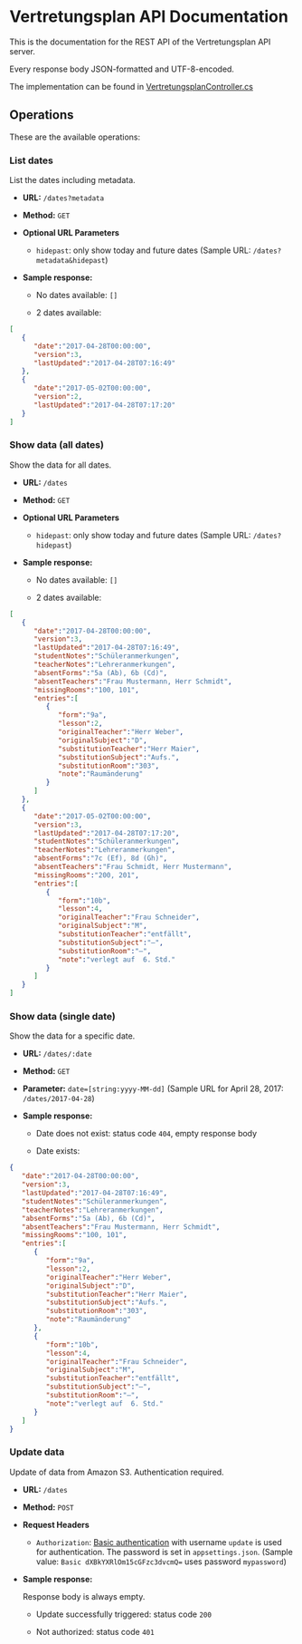 # Vertretungsplan API Documentation
This is the documentation for the REST API of the Vertretungsplan API server.

Every response body JSON-formatted and UTF-8-encoded.

The implementation can be found in [VertretungsplanController.cs](Controllers/VertretungsplanController.cs)

## Operations
These are the available operations:

### List dates
List the dates including metadata.

* **URL:** `/dates?metadata`

* **Method:** `GET`

* **Optional URL Parameters**

   * `hidepast`: only show today and future dates (Sample URL: `/dates?metadata&hidepast`)


* **Sample response:**

   * No dates available: `[]`

   * 2 dates available:

```json
[
   {
      "date":"2017-04-28T00:00:00",
      "version":3,
      "lastUpdated":"2017-04-28T07:16:49"
   },
   {
      "date":"2017-05-02T00:00:00",
      "version":2,
      "lastUpdated":"2017-04-28T07:17:20"
   }
]
```

### Show data (all dates)
Show the data for all dates.

* **URL:** `/dates`

* **Method:** `GET`

* **Optional URL Parameters**

   * `hidepast`: only show today and future dates (Sample URL: `/dates?hidepast`)


* **Sample response:**

   * No dates available: `[]`

   * 2 dates available:

```json
[
   {
      "date":"2017-04-28T00:00:00",
      "version":3,
      "lastUpdated":"2017-04-28T07:16:49",
      "studentNotes":"Schüleranmerkungen",
      "teacherNotes":"Lehreranmerkungen",
      "absentForms":"5a (Ab), 6b (Cd)",
      "absentTeachers":"Frau Mustermann, Herr Schmidt",
      "missingRooms":"100, 101",
      "entries":[
         {
            "form":"9a",
            "lesson":2,
            "originalTeacher":"Herr Weber",
            "originalSubject":"D",
            "substitutionTeacher":"Herr Maier",
            "substitutionSubject":"Aufs.",
            "substitutionRoom":"303",
            "note":"Raumänderung"
         }
      ]
   },
   {
      "date":"2017-05-02T00:00:00",
      "version":3,
      "lastUpdated":"2017-04-28T07:17:20",
      "studentNotes":"Schüleranmerkungen",
      "teacherNotes":"Lehreranmerkungen",
      "absentForms":"7c (Ef), 8d (Gh)",
      "absentTeachers":"Frau Schmidt, Herr Mustermann",
      "missingRooms":"200, 201",
      "entries":[
         {
            "form":"10b",
            "lesson":4,
            "originalTeacher":"Frau Schneider",
            "originalSubject":"M",
            "substitutionTeacher":"entfällt",
            "substitutionSubject":"—",
            "substitutionRoom":"—",
            "note":"verlegt auf  6. Std."
         }
      ]
   }
]
```

### Show data (single date)
Show the data for a specific date.

* **URL:** `/dates/:date`

* **Method:** `GET`

* **Parameter:**  `date=[string:yyyy-MM-dd]` (Sample URL for April 28, 2017: `/dates/2017-04-28`)

* **Sample response:**

   * Date does not exist: status code `404`, empty response body

   * Date exists:

```json
{
   "date":"2017-04-28T00:00:00",
   "version":3,
   "lastUpdated":"2017-04-28T07:16:49",
   "studentNotes":"Schüleranmerkungen",
   "teacherNotes":"Lehreranmerkungen",
   "absentForms":"5a (Ab), 6b (Cd)",
   "absentTeachers":"Frau Mustermann, Herr Schmidt",
   "missingRooms":"100, 101",
   "entries":[
      {
         "form":"9a",
         "lesson":2,
         "originalTeacher":"Herr Weber",
         "originalSubject":"D",
         "substitutionTeacher":"Herr Maier",
         "substitutionSubject":"Aufs.",
         "substitutionRoom":"303",
         "note":"Raumänderung"
      },
      {
         "form":"10b",
         "lesson":4,
         "originalTeacher":"Frau Schneider",
         "originalSubject":"M",
         "substitutionTeacher":"entfällt",
         "substitutionSubject":"—",
         "substitutionRoom":"—",
         "note":"verlegt auf  6. Std."
      }
   ]
}
```

### Update data
Update of data from Amazon S3. Authentication required.

* **URL:** `/dates`

* **Method:** `POST`

* **Request Headers**

   * `Authorization`:
   [Basic authentication](https://en.wikipedia.org/wiki/Basic_access_authentication#Client_side) with username `update` is used for authentication.
   The password is set in `appsettings.json`.
   (Sample value: `Basic dXBkYXRlOm15cGFzc3dvcmQ=` uses password `mypassword`)


* **Sample response:**

   Response body is always empty.

   * Update successfully triggered: status code `200`

   * Not authorized: status code `401`
